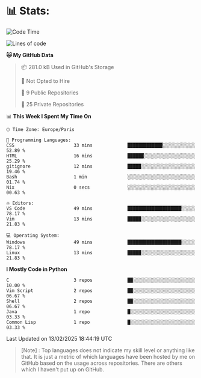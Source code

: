 

<h1>📊 Stats:</h1>

<!--START_SECTION:waka-->
![Code Time](http://img.shields.io/badge/Code%20Time-749%20hrs%2011%20mins-blue)

![Lines of code](https://img.shields.io/badge/From%20Hello%20World%20I%27ve%20Written-6.5%20million%20lines%20of%20code-blue)

**🐱 My GitHub Data** 

> 📦 281.0 kB Used in GitHub's Storage 
 > 
> 🚫 Not Opted to Hire
 > 
> 📜 9 Public Repositories 
 > 
> 🔑 25 Private Repositories 
 > 
📊 **This Week I Spent My Time On** 

```text
🕑︎ Time Zone: Europe/Paris

💬 Programming Languages: 
CSS                      33 mins             █████████████░░░░░░░░░░░░   52.89 % 
HTML                     16 mins             ██████░░░░░░░░░░░░░░░░░░░   25.29 % 
gitignore                12 mins             █████░░░░░░░░░░░░░░░░░░░░   19.46 % 
Bash                     1 min               ░░░░░░░░░░░░░░░░░░░░░░░░░   01.74 % 
Nix                      0 secs              ░░░░░░░░░░░░░░░░░░░░░░░░░   00.63 % 

🔥 Editors: 
VS Code                  49 mins             ████████████████████░░░░░   78.17 % 
Vim                      13 mins             █████░░░░░░░░░░░░░░░░░░░░   21.83 % 

💻 Operating System: 
Windows                  49 mins             ████████████████████░░░░░   78.17 % 
Linux                    13 mins             █████░░░░░░░░░░░░░░░░░░░░   21.83 % 
```

**I Mostly Code in Python** 

```text
C                        3 repos             ██░░░░░░░░░░░░░░░░░░░░░░░   10.00 % 
Vim Script               2 repos             ██░░░░░░░░░░░░░░░░░░░░░░░   06.67 % 
Shell                    2 repos             ██░░░░░░░░░░░░░░░░░░░░░░░   06.67 % 
Java                     1 repo              █░░░░░░░░░░░░░░░░░░░░░░░░   03.33 % 
Common Lisp              1 repo              █░░░░░░░░░░░░░░░░░░░░░░░░   03.33 % 
```




 Last Updated on 13/02/2025 18:44:19 UTC
<!--END_SECTION:waka-->

 > [Note] : Top languages does not indicate my skill level or anything like that. It is just a metric of which languages have been hosted by me on GitHub based on the usage across repositories. There are others which I haven't put up on GitHub.</span>
